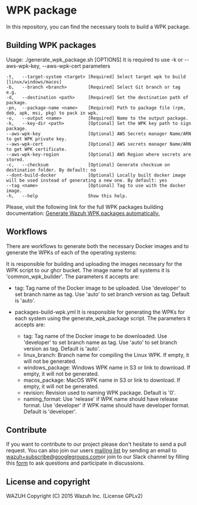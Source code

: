 # WPK package

In this repository, you can find the necessary tools to build a WPK package.

## Building WPK packages

Usage: ./generate_wpk_package.sh [OPTIONS]
It is required to use -k or --aws-wpk-key, --aws-wpk-cert parameters

    -t,   --target-system <target> [Required] Select target wpk to build [linux/windows/macos]
    -b,   --branch <branch>        [Required] Select Git branch or tag e.g.
    -d,   --destination <path>     [Required] Set the destination path of package.
    -pn,  --package-name <name>    [Required] Path to package file (rpm, deb, apk, msi, pkg) to pack in wpk.
    -o,   --output <name>          [Required] Name to the output package.
    -k,   --key-dir <path>         [Optional] Set the WPK key path to sign package.
    --aws-wpk-key                  [Optional] AWS Secrets manager Name/ARN to get WPK private key.
    --aws-wpk-cert                 [Optional] AWS secrets manager Name/ARN to get WPK certificate.
    --aws-wpk-key-region           [Optional] AWS Region where secrets are stored.
    -c,   --checksum               [Optional] Generate checksum on destination folder. By default: no
    --dont-build-docker            [Optional] Locally built docker image will be used instead of generating a new one. By default: yes
    --tag <name>                   [Optional] Tag to use with the docker image.
    -h,   --help                   Show this help.

Please, visit the following link for the full WPK packages building documentation: [Generate Wazuh WPK packages automatically.](https://documentation.wazuh.com/current/development/packaging/generate-wpk-package.html)

## Workflows

There are workflows to generate both the necessary Docker images and to generate the WPKs of each of the operating systems:

It is responsible for building and uploading the images necessary for the WPK script to our ghcr bucket. The image name for all systems it is 'common_wpk_builder'. The parameters it accepts are:

  - tag:
          Tag name of the Docker image to be uploaded.
          Use 'developer' to set branch name as tag.
          Use 'auto' to set branch version as tag.
          Default is 'auto'.

- packages-build-wpk.yml
It is responsible for generating the WPKs for each system using the generate_wpk_package script. The parameters it accepts are:
  - tag:
          Tag name of the Docker image to be downloaded.
          Use 'developer' to set branch name as tag.
          Use 'auto' to set branch version as tag.
          Default is 'auto'.
  - linux_branch:
          Branch name for compiling the Linux WPK.
          If empty, it will not be generated.
  - windows_package:
          Windows WPK name in S3 or link to download.
          If empty, it will not be generated.
  - macos_package:
          MacOS WPK name in S3 or link to download.
          If empty, it will not be generated.
  - revision:
          Revision used to naming WPK package.
          Default is '0'.
  - naming_format:
          Use 'release' if WPK name should have release format.
          Use 'developer' if WPK name should have developer format.
          Default is 'developer'.

## Contribute

If you want to contribute to our project please don't hesitate to send a pull request. You can also join our users [mailing list](https://groups.google.com/d/forum/wazuh) by sending an email to [wazuh+subscribe@googlegroups.com](mailto:wazuh+subscribe@googlegroups.com)or join to our Slack channel by filling this [form](https://wazuh.com/community/join-us-on-slack/) to ask questions and participate in discussions.

## License and copyright

WAZUH
Copyright (C) 2015 Wazuh Inc.  (License GPLv2)
